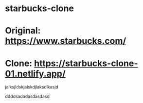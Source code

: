 # starbucks-clone
# Original: https://www.starbucks.com/
# Clone: https://starbucks-clone-01.netlify.app/

jalksjldskjalskdjlaksdlkasjd



ddddsadadasdasdasd



